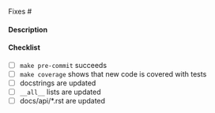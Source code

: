 <!-- Optionally -->
Fixes #

#### Description


#### Checklist
<!-- If an item is not relevant, leave it unchecked -->
- [ ] `make pre-commit` succeeds
- [ ] `make coverage` shows that new code is covered with tests
- [ ] docstrings are updated
- [ ] `__all__` lists are updated
- [ ] docs/api/*.rst are updated

